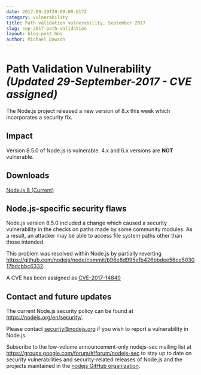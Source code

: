 ```yaml
---
date: 2017-09-29T20:09:00.617Z
category: vulnerability
title: Path validation vulnerability, September 2017
slug: sep-2017-path-validation
layout: blog-post.hbs
author: Michael Dawson
---
```


# Path Validation Vulnerability _(Updated 29-September-2017 - CVE assigned)_

The Node.js project released a new version of 8.x this week which incorporates
a security fix.

## Impact

Version 8.5.0 of Node.js is vulnerable.
4.x and 6.x versions are **NOT** vulnerable.

## Downloads
[Node.js 8 (Current)](https://nodejs.org/en/blog/release/v8.6.0/)

## Node.js-specific security flaws

Node.js version 8.5.0 included a change which caused a security vulnerability
in the checks on paths made by some community modules. As a result, an
attacker may be able to access file system paths other than those intended.

This problem was resolved within Node.js by partially reverting
https://github.com/nodejs/node/commit/b98e8d995efb426bbdee56ce503017bdcbbc6332.

A CVE has been assigned as [CVE-2017-14849](http://cve.mitre.org/cgi-bin/cvename.cgi?name=CVE-2017-14849)

## Contact and future updates

The current Node.js security policy can be found at https://nodejs.org/en/security/.

Please contact security@nodejs.org if you wish to report a vulnerability in Node.js.

Subscribe to the low-volume announcement-only nodejs-sec mailing list at
https://groups.google.com/forum/#!forum/nodejs-sec to stay up to date
on security vulnerabilities and security-related releases of Node.js
and the projects maintained in the [nodejs GitHub organization](https://github.com/nodejs/).

